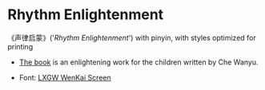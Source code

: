 # Rhythm Enlightenment

《声律启蒙》('_Rhythm Enlightenment_') with pinyin, with styles optimized for printing

- [The book](https://zh.wikipedia.org/wiki/%E5%A3%B0%E5%BE%8B%E5%90%AF%E8%92%99) is an enlightening work for the children written by Che Wanyu.

- Font: [LXGW WenKai Screen](https://github.com/lxgw/LxgwWenKai-Screen)
